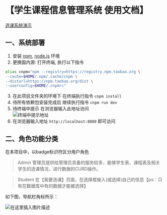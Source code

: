 # 【学生课程信息管理系统 使用文档】

[选课系统演示](http://47.110.143.150/)

## 一、系统部署

 1. 安装 [npm](https://www.npmjs.com/), [node.js](https://nodejs.org/zh-cn/) 环境
 2. 更换国内源: 打开终端, 执行以下指令
 ``` bash
 alias cnpm="npm --registry=https://registry.npm.taobao.org \
 --cache=$HOME/.npm/.cache/cnpm \
 --disturl=https://npm.taobao.org/dist \
 --userconfig=$HOME/.cnpmrc"
 ```
 3. 在此项目文件夹的环境下 在终端执行指令 `cnpm install`
 4. 待所有依赖包安装完成后 继续执行指令  `cnpm run dev`
 5. 待终端中提示 在浏览器输入此地址访问
<br>![终端中提示地址](https://www.platonic.xyz/usr/uploads/2019/08/3464555742.png)<br>
 6. 在浏览器输入地址 `http://localhost:8080` 即可访问

## 二、角色功能分类

在本项目中，以badge标识符区分用户角色
> Admin 管理员提供给管理员具备的服务较多，能够学生表、课程表及相关学生的选课情况，进行数据的CURD操作。

> Student 在【我要选课】页面，在选择框输入(或选择)自己的信息【ps：只有在数据库中有的数据才能被选择】

如下图，导航栏角标所示：

![在这里插入图片描述](https://www.platonic.xyz/usr/uploads/2019/08/12430679.png)

